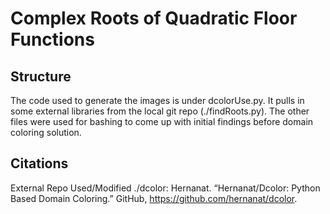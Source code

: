# Complex Roots of Quadratic Floor Functions
## Structure
The code used to generate the images is under dcolorUse.py. It pulls in some external libraries from the local git repo (./findRoots.py). The other files were used for bashing to come up with initial findings before domain coloring solution.

## Citations
External Repo Used/Modified ./dcolor:
Hernanat. “Hernanat/Dcolor: Python Based Domain Coloring.” GitHub, https://github.com/hernanat/dcolor. 
